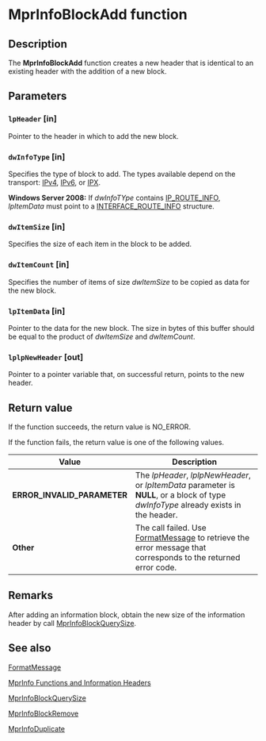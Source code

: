 # MprInfoBlockAdd function

## Description

The
**MprInfoBlockAdd** function creates a new header that is identical to an existing header with the addition of a new block.

## Parameters

### `lpHeader` [in]

Pointer to the header in which to add the new block.

### `dwInfoType` [in]

Specifies the type of block to add. The types available depend on the transport:
[IPv4](https://learn.microsoft.com/windows/desktop/RRAS/ip-information-types-for-router-information-blocks), [IPv6](https://learn.microsoft.com/windows/desktop/RRAS/ipv6-information-types-for-router-information-blocks), or [IPX](https://learn.microsoft.com/windows/desktop/RRAS/ipx-information-types-for-router-information-blocks).

**Windows Server 2008:** If *dwInfoTYpe* contains [IP_ROUTE_INFO](https://learn.microsoft.com/windows/desktop/RRAS/ip-information-types-for-router-information-blocks), *lpItemData* must point to a [INTERFACE_ROUTE_INFO](https://learn.microsoft.com/openspecs/windows_protocols/ms-rrasm/784d8544-140a-4769-b659-7d3168de9242) structure.

### `dwItemSize` [in]

Specifies the size of each item in the block to be added.

### `dwItemCount` [in]

Specifies the number of items of size *dwItemSize* to be copied as data for the new block.

### `lpItemData` [in]

Pointer to the data for the new block. The size in bytes of this buffer should be equal to the product of *dwItemSize* and *dwItemCount*.

### `lplpNewHeader` [out]

Pointer to a pointer variable that, on successful return, points to the new header.

## Return value

If the function succeeds, the return value is NO_ERROR.

If the function fails, the return value is one of the following values.

| Value | Description |
| --- | --- |
| **ERROR_INVALID_PARAMETER** | The *lpHeader*, *lplpNewHeader*, or *lpItemData* parameter is **NULL**, or a block of type *dwInfoType* already exists in the header. |
| **Other** | The call failed. Use [FormatMessage](https://learn.microsoft.com/windows/desktop/api/winbase/nf-winbase-formatmessage) to retrieve the error message that corresponds to the returned error code. |

## Remarks

After adding an information block, obtain the new size of the information header by call
[MprInfoBlockQuerySize](https://learn.microsoft.com/windows/desktop/api/mprapi/nf-mprapi-mprinfoblockquerysize).

## See also

[FormatMessage](https://learn.microsoft.com/windows/desktop/api/winbase/nf-winbase-formatmessage)

[MprInfo Functions and Information Headers](https://learn.microsoft.com/windows/desktop/RRAS/understanding-mprinfo-functions-and-information-headers)

[MprInfoBlockQuerySize](https://learn.microsoft.com/windows/desktop/api/mprapi/nf-mprapi-mprinfoblockquerysize)

[MprInfoBlockRemove](https://learn.microsoft.com/windows/desktop/api/mprapi/nf-mprapi-mprinfoblockremove)

[MprInfoDuplicate](https://learn.microsoft.com/windows/desktop/api/mprapi/nf-mprapi-mprinfoduplicate)